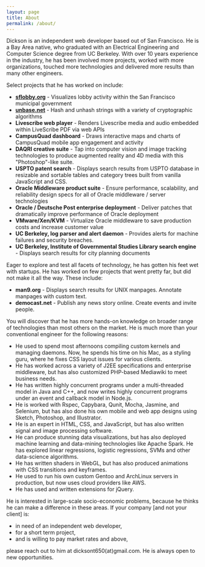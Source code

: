 ```yaml
---
layout: page
title: About
permalink: /about/
---
```


Dickson is an independent web developer based out of San Francisco. He is a Bay Area native, who graduated with an Electrical Engineering and Computer Science degree from UC Berkeley. With over 10 years experience in the industry, he has been involved more projects, worked with more organizations, touched more technologies and delivered more results than many other engineers.

Select projects that he has worked on include:


- **[sflobby.org](http://sflobby.org/)** - Visualizes lobby activity within the San Francisco municipal government
- **[unbase.net](http://unbase.net/)** - Hash and unhash strings with a variety of cryptographic algorithms
- **Livescribe web player** - Renders Livescribe media and audio embedded within LiveScribe PDF via web APIs
- **CampusQuad dashboard** - Draws interactive maps and charts of CampusQuad mobile app engagement and activity
- **DAQRI creative suite** - Tap into computer vision and image tracking technologies to produce augmented reality and 4D media with this "Photoshop"-like suite.
- **USPTO patent search** - Displays search results from USPTO database in resizable and sortable tables and category trees built from vanilla JavaScript and CSS.
- **Oracle Middleware product suite** - Ensure performance, scalability, and reliability design specs for all of Oracle middleware / server technologies
- **Oracle / Deutsche Post enterprise deployment** - Deliver patches that dramatically improve performance of Oracle deployment
- **VMware/Xen/KVM** - Virtualize Oracle middleware to save production costs and increase customer value
- **UC Berkeley, log parser and alert daemon** - Provides alerts for machine failures and security breaches.
- **UC Berkeley, Institute of Governmental Studies Library search engine** - Displays search results for city planning documents


Eager to explore and test all facets of technology, he has gotten his feet wet with startups. He has worked on few projects that went pretty far, but did not make it all the way. These include:

- **man9.org** - Displays search results for UNIX manpages. Annotate manpages with custom text.
- **democast.net** - Publish any news story online. Create events and invite people.

You will discover that he has more hands-on knowledge on broader range of technologies than most others on the market. He is much more than your conventional engineer for the following reasons:

- He used to spend most afternoons compiling custom kernels and managing daemons. Now, he spends his time on his Mac, as a styling guru, where he fixes CSS layout issues for various clients.
- He has worked across a variety of J2EE specifications and enterprise middleware, but has also customized PHP-based Mediawiki to meet business needs.
- He has written highly concurrent programs under a multi-threaded model in Java and C++, and now writes highly concurrent programs under an event and callback model in Node.js.
- He is worked with Rspec, Capybara, Qunit, Mocha, Jasmine, and Selenium, but has also done his own mobile and web app designs using Sketch, Photoshop, and Illustrator.
- He is an expert in HTML, CSS, and JavaScript, but has also written  signal and image processing software.
- He can produce stunning data visualizations, but has also deployed machine learning and data-mining technologies like Apache Spark. He has explored linear regressions, logistic regressions, SVMs and other data-science algorithms.
- He has written shaders in WebGL, but has also produced animations with CSS transitions and keyframes.
- He used to run his own custom Gentoo and ArchLinux servers in production, but now uses cloud providers like AWS.
- He has used and written extensions for jQuery.

He is interested in large-scale socio-economic problems, because he thinks he can make a difference in these areas. If your company [and not your client] is:

- in need of an independent web developer,
- for a short term project,
- and is willing to pay market rates and above,

please reach out to him at dicksont650(at)gmail.com. He is always open to new opportunities.  
